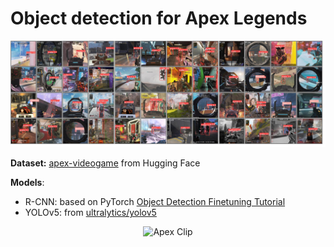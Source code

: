 # Object detection for Apex Legends

![Apex Legends Object Detection](media/apex_img.jpg)

**Dataset:** [apex-videogame](https://huggingface.co/datasets/Francesco/apex-videogame) from Hugging Face

**Models**:
  - R-CNN: based on PyTorch [Object Detection Finetuning Tutorial](https://pytorch.org/tutorials/intermediate/torchvision_tutorial.html)
  - YOLOv5: from [ultralytics/yolov5](https://github.com/ultralytics/yolov5)


<div style="text-align:center">
    <img src="media/apex_clip.gif" alt="Apex Clip">
</div>
